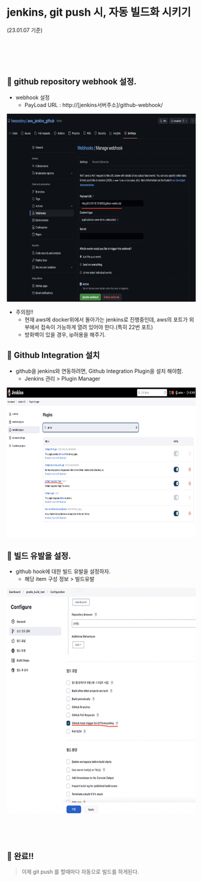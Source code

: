 # jenkins, git push 시, 자동 빌드화 시키기
(23.01.07 기준)


<br>
<br>
<br>
<br>

## 🌈 github repository webhook 설정.

* webhook 설정
    - PayLoad URL : http://[jenkins서버주소]/github-webhook/

<img 
    src = "../Image/jenkins/32.png"
    width = 800px
    height = 500px   
/>

* 주의점!!
    - 현재 aws에 docker위에서 돌아가는 jenkins로 진행중인데, aws의 포트가 외부에서 접속이 가능하게 열려 있어야 한다.(특히 22번 포트)
    - 방화벽이 있을 경우, ip허용을 해주기.



## 🌈 Github Integration 설치

* github을 jenkins와 연동하려면, Github Integration Plugin을 설치 해야함.
    - Jenkins 관리 > Plugin Manager

<img 
    src = "../Image/jenkins/33.png"
    width = 900px
    height = 400px   
/>



## 🌈 빌드 유발을 설정.

* github hook에 대한 빌드 유발을 설정하자.
    - 해당 item 구성 정보 > 빌드유발

<img 
    src = "../Image/jenkins/34.png"
    width = 700px
    height = 600px   
/>

<br>
<br>
<br>

## 🚀 완료!!

> 이제 git push 를 할때마다 자동으로 빌드를 하게된다.


